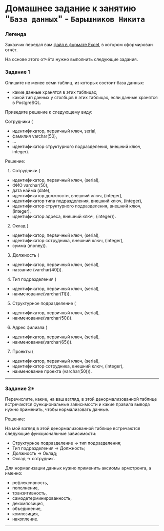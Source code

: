 # Домашнее задание к занятию "`База данных`" - `Барышников Никита`


### Легенда

Заказчик передал вам [файл в формате Excel](https://github.com/BaryshnikovNV/Databases-and-information-security/blob/main/else/12-01/hw-12-1.xlsx), в котором сформирован отчёт. 

На основе этого отчёта нужно выполнить следующие задания.

### Задание 1

Опишите не менее семи таблиц, из которых состоит база данных:

- какие данные хранятся в этих таблицах;
- какой тип данных у столбцов в этих таблицах, если данные хранятся в PostgreSQL.

Приведите решение к следующему виду:

Сотрудники (

- идентификатор, первичный ключ, serial,
- фамилия varchar(50),
- ...
- идентификатор структурного подразделения, внешний ключ, integer).

Решение:

1. Сотрудники (

- идентификатор, первичный ключ, (serial),
- ФИО varchar(50),
- дата найма (date),
- идентификатор должности, внешний ключ, (integer),
- идентификатор типа подразделения, внешний ключ, (integer),
- идентификатор структурного подразделения, внешний ключ, (integer),
- идентификатор адреса, внешний ключ, (integer)).

2. Оклад (

- идентификатор, первичный ключ, (serial),
- идентификатор сотрудника, внешний ключ, (integer),
- сумма (money)).

3. Должность (

- идентификатор, первичный ключ, (serial),
- название (varchar(40))).

4. Тип подразделения (

- идентификатор, первичный ключ, (serial),
- наименование(varchar(11))).

5. Cтруктурное подразделение (

- идентификатор, первичный ключ, (serial),
- наименование(varchar(50))).

6. Адрес филиала (

- идентификатор, первичный ключ, (serial),
- наименование(varchar(65))).

7. Проекты (

- идентификатор, первичный ключ, (serial),
- идентификатор сотрудника, внешний ключ, (integer),
- наименование проекта (varchar(50))).

---

### Задание 2*

Перечислите, какие, на ваш взгляд, в этой денормализованной таблице встречаются функциональные зависимости и какие правила вывода нужно применить, чтобы нормализовать данные.

Решение:

На мой взгляд в этой денормализованной таблице встречаются следующие функциональные зависимости:  
- Структурное подразделение → тип подразделения;
- Тип подразделения → Должность;
- Должность → Оклад;
- Оклад → сотрудник.

Для нормализации данных нужно применить аксиомы армстронга, а именно:  
- рефлексивность,
- пополнение,
- транзитивность,
- самодетерминированность,
- декомпозиция,
- объединение,
- композиция,
- накопление.

---